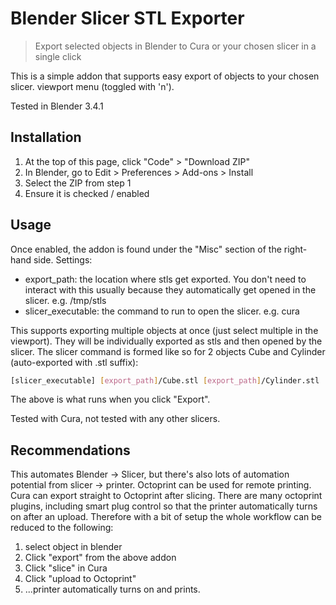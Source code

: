 # Blender Slicer STL Exporter

> Export selected objects in Blender to Cura or your chosen slicer in a single click

This is a simple addon that supports easy export of objects to your chosen slicer.
viewport menu (toggled with 'n').

Tested in Blender 3.4.1

## Installation

1. At the top of this page, click "Code" > "Download ZIP"
2. In Blender, go to Edit > Preferences > Add-ons > Install
3. Select the ZIP from step 1
4. Ensure it is checked / enabled

## Usage

Once enabled, the addon is found under the "Misc" section of the right-hand side. Settings:

- export_path: the location where stls get exported. You don't need to interact with this usually because they automatically get opened in the slicer. e.g. /tmp/stls
- slicer_executable: the command to run to open the slicer. e.g. cura

This supports exporting multiple objects at once (just select multiple in the viewport). They will be individually exported as stls and then opened by the slicer. The slicer command is formed like so for 2 objects Cube and Cylinder (auto-exported with .stl suffix):

```bash
[slicer_executable] [export_path]/Cube.stl [export_path]/Cylinder.stl
```

The above is what runs when you click "Export".

Tested with Cura, not tested with any other slicers.

## Recommendations

This automates Blender -> Slicer, but there's also lots of automation potential from slicer -> printer. Octoprint can be used for remote printing. Cura can export straight to Octoprint after slicing. There are many octoprint plugins, including smart plug control so that the printer automatically turns on after an upload. Therefore with a bit of setup the whole workflow can be reduced to the following:

1. select object in blender
2. Click "export" from the above addon
3. Click "slice" in Cura 
4. Click "upload to Octoprint"
5. ...printer automatically turns on and prints.